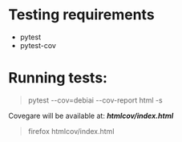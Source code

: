 # Testing requirements

- pytest
- pytest-cov

# Running tests:

> pytest --cov=debiai --cov-report html -s

Covegare will be available at: __*htmlcov/index.html*__

> firefox htmlcov/index.html